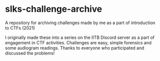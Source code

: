 # slks-challenge-archive
A repository for archiving challenges made by me as a part of introduction to CTFs (2021)


I originally made these into a series on the IITB Discord server as a part of engagement in CTF activities. Challenges are easy, simple forensics and some audiogram readings. Thanks to everyone who participated and discussed the problems!
